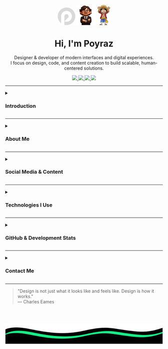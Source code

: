 <p align="center">
  <img src="./logo.png" alt="Logo" width="56" height="56" />
  <img src="./avatar.png" alt="Avatar" width="64" height="64" />
  <img src="./onepiece.png" alt="Avatar" height="64" />
</p>

<h1 align="center">Hi, I'm Poyraz</h1>

<p align="center">
Designer & developer of modern interfaces and digital experiences.<br/>
I focus on design, code, and content creation to build scalable, human-centered solutions.
</p>

<p align="center">
  <a href="https://ui.poyrazavsever.com">
    <img src="https://img.shields.io/badge/UI--Kit-white?style=for-the-badge" height="28" />
  </a>
  <a href="https://status.poyrazavsever.com">
    <img src="https://img.shields.io/badge/Status-white?style=for-the-badge" height="28" />
  </a>
  <a href="https://freelance.poyrazavsever.com">
    <img src="https://img.shields.io/badge/Freelance-white?style=for-the-badge" height="28" />
  </a>
  <a href="./README-TR.md">
    <img src="https://img.shields.io/badge/View%20in%20Turkish-white?style=for-the-badge" height="28" />
  </a>
</p>

---

<details close>
<summary><h3>Introduction</h3></summary>

<p align="left">
I'm a multidisciplinary developer and designer specializing in full-stack development and UI/UX strategy.<br/>
My work combines design systems, performance optimization, and seamless user experiences — from idea to production.<br/>
I believe that great interfaces are built on both aesthetic sensitivity and technical precision.
</p>

</details>

---

<details close>
<summary><h3>About Me</h3></summary>

Hi, I'm **Poyraz Avsever** — a designer, developer, and content creator based in Türkiye.  
Since childhood, I've been fascinated by how digital experiences shape the world.  
That curiosity evolved into a career where I design, develop, and deliver scalable interfaces, interactive systems, and modern SaaS platforms.

My primary focus areas include:
- **UI/UX Design** – creating human-centered, consistent, and aesthetic interfaces  
- **Frontend Engineering** – building interactive and optimized web apps using Next.js & Tailwind CSS  
- **Backend Development** – designing scalable APIs with NestJS, Supabase, and PostgreSQL  
- **Content Creation** – producing educational and creative tech content for YouTube, Medium, and Instagram  

</details>

---

<details close>
<summary><h3>Social Media & Content</h3></summary>

**Professional**  
<a href="https://www.linkedin.com/in/poyrazavsever/" target="_blank">
<img src="https://img.shields.io/badge/LinkedIn-0077B5?style=for-the-badge&logo=linkedin&logoColor=white" height="24" />
</a>
<a href="https://www.behance.net/poyrazavsever" target="_blank">
<img src="https://img.shields.io/badge/Behance-1769ff?style=for-the-badge&logo=behance&logoColor=white" height="24" />
</a>
<a href="https://www.poyrazavsever.com/" target="_blank">
<img src="https://img.shields.io/badge/Website-0f9d58?style=for-the-badge&logo=google-chrome&logoColor=white" height="24" />
</a>

**Content & Blog**  
<a href="https://medium.com/@poyrazavsever" target="_blank">
<img src="https://img.shields.io/badge/Medium-12100E?style=for-the-badge&logo=medium&logoColor=white" height="24" />
</a>
<a href="http://youtube.com/@poyrazavsever" target="_blank">
<img src="https://img.shields.io/badge/YouTube%20(Poyraz%20Avsever)-FF0000?style=for-the-badge&logo=youtube&logoColor=white" height="24" />
</a>
<a href="https://www.instagram.com/poyraz_avsever/" target="_blank">
<img src="https://img.shields.io/badge/Instagram%20(Poyraz%20Avsever)-E4405F?style=for-the-badge&logo=instagram&logoColor=white" height="24" />
</a>

**Social**  
<a href="https://www.instagram.com/poyraz_ui/" target="_blank">
<img src="https://img.shields.io/badge/Instagram%20(Pavori)-E4405F?style=for-the-badge&logo=instagram&logoColor=white" height="24" />
</a>

**Support**  
<a href="https://www.buymeacoffee.com/poyrazavsever" target="_blank">
<img src="https://img.shields.io/badge/Buy%20Me%20a%20Coffee-FFDD00?style=for-the-badge&logo=buy-me-a-coffee&logoColor=black" height="24" />
</a>

</details>

---

<details close>
<summary><h3>Technologies I Use</h3></summary>

_(All icons from [skillicons.dev](https://skillicons.dev))_

#### Languages & Frontend

<img src="https://skillicons.dev/icons?i=js,ts,html,css,sass,tailwind,bootstrap,materialui,react,nextjs,vue,nuxtjs,svelte,redux,pug" height="32" />

#### Backend & Databases

<img src="https://skillicons.dev/icons?i=nodejs,express,nestjs,fastapi,firebase,supabase,sqlite,mysql,postgres,mongodb" height="32" />

#### Tools, Platforms & Design

<img src="https://skillicons.dev/icons?i=figma,xd,ps,ai,sketchup,vercel,git,gitlab,github,vscode,visualstudio,postman" height="32" />

</details>

---

<details>
<summary><h3>GitHub & Development Stats</h3></summary>

**General GitHub Activity**  
<img src="https://github-readme-stats.vercel.app/api?username=poyrazavsever&show_icons=true&theme=city_lights&count_private=true&hide_border=false" height="150" />

**Top Languages**  
<img src="https://github-readme-stats.vercel.app/api/top-langs?username=poyrazavsever&layout=compact&theme=city_lights&hide_border=false&card_width=320&langs_count=10&custom_title=Top%20Languages" height="150" />

**Contribution Streaks**  
<img src="https://streak-stats.demolab.com?user=poyrazavsever&theme=city_lights&hide_border=false&mode=daily" height="150" />

**Profile Summary Cards**  
<img src="https://github-profile-summary-cards.vercel.app/api/cards/profile-details?username=poyrazavsever&theme=github_dark" height="150" />  
<img src="https://github-profile-summary-cards.vercel.app/api/cards/repos-per-language?username=poyrazavsever&theme=github_dark" height="150" />  
<img src="https://github-profile-summary-cards.vercel.app/api/cards/most-commit-language?username=poyrazavsever&theme=github_dark" height="150" />  
<img src="https://github-profile-summary-cards.vercel.app/api/cards/stats?username=poyrazavsever&theme=github_dark" height="150" />

**Achievements & Highlights**  
<img src="https://github-profile-trophy.vercel.app/?username=poyrazavsever&theme=onestar&column=6&margin-w=8&margin-h=8" height="130" />

**Productivity Overview**  
<img src="https://github-readme-activity-graph.vercel.app/graph?username=poyrazavsever&theme=github-dark" height="250" />

</details>

---

<details close>
<summary><h3>Contact Me</h3></summary>

For collaborations, projects, or any inquiries:  
📧 **poyrazavsever@gmail.com**

I’m always open to meaningful collaborations that combine **design**, **technology**, and **storytelling**.  
Let’s build something remarkable together.

</details>

---

> "Design is not just what it looks like and feels like. Design is how it works."  
> — Charles Eames

<br /> <br/>

<img src="./alt3.png" width="100%" height="64"/>

